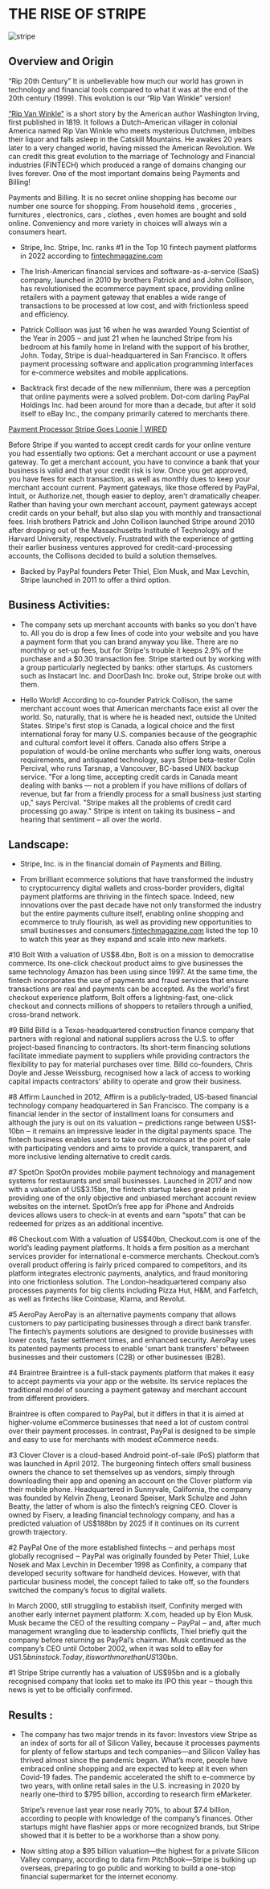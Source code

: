# THE RISE OF STRIPE

![stripe](Stripe-logo.png)

## Overview and Origin

“Rip 20th Century” 
It is unbelievable how much our world has grown in technology and financial tools compared to what it was at the end of the 20th century (1999). This evolution is our “Rip Van Winkle” version!

[“Rip Van Winkle"](https://en.wikipedia.org/wiki/Rip_Van_Winkle) is a short story by the American author Washington Irving, first published in 1819. It follows a Dutch-American villager in colonial America named Rip Van Winkle who meets mysterious Dutchmen, imbibes their liquor and falls asleep in the Catskill Mountains. He awakes 20 years later to a very changed world, having missed the American Revolution.
We can credit this great evolution to the marriage of Technology and Financial industries (FINTECH) which produced a range of domains changing our lives forever. One of the most important domains being Payments and Billing!

Payments and Billing. 
It is no secret online shopping has become our number one source for shopping. From household items , groceries , furnitures , electronics, cars , clothes , even homes are bought and sold online. Conveniency and more variety in choices will always win a consumers heart. 

* Stripe, Inc.
Stripe, Inc. ranks #1 in the Top 10 fintech payment platforms in 2022 according to [fintechmagazine.com](https://fintechmagazine.com/digital-payments/top-10-fintech-payment-platforms-to-watch-in-2022)

* The Irish-American financial services and software-as-a-service (SaaS) company, launched in 2010 by brothers Patrick and and John Collison, has revolutionised the ecommerce payment space, providing online retailers with a payment gateway that enables a wide range of transactions to be processed at low cost, and with frictionless speed and efficiency. 

* Patrick Collison was just 16 when he was awarded Young Scientist of the Year in 2005 ‒ and just 21 when he launched Stripe from his bedroom at his family home in Ireland with the support of his brother, John. Today, Stripe is dual-headquartered in San Francisco. It offers payment processing software and application programming interfaces for e-commerce websites and mobile applications. 

* Backtrack first decade of the new millennium, there was a perception that online payments were a solved problem. Dot-com darling PayPal Holdings Inc. had been around for more than a decade, but after it sold itself to eBay Inc., the company primarily catered to merchants there.

[Payment Processor Stripe Goes Loonie | WIRED](https://www.wired.com/2012/09/payment-processor-stripe-goes-to-canada/)

Before Stripe if you wanted to accept credit cards for your online venture you had essentially two options: Get a merchant account or use a payment gateway. To get a merchant account, you have to convince a bank that your business is valid and that your credit risk is low. Once you get approved, you have fees for each transaction, as well as monthly dues to keep your merchant account current. Payment gateways, like those offered by PayPal, Intuit, or Authorize.net, though easier to deploy, aren't dramatically cheaper. Rather than having your own merchant account, payment gateways accept credit cards on your behalf, but also slap you with monthly and transactional fees.
Irish brothers Patrick and John Collison launched Stripe around 2010 after dropping out of the Massachusetts Institute of Technology and Harvard University, respectively. Frustrated with the experience of getting their earlier business ventures approved for credit-card-processing accounts, the Collisons decided to build a solution themselves.

* Backed by PayPal founders Peter Thiel, Elon Musk, and Max Levchin, Stripe launched in 2011 to offer a third option. 

## Business Activities:

* The company sets up merchant accounts with banks so you don't have to. All you do is drop a few lines of code into your website and you have a payment form that you can brand anyway you like. There are no monthly or set-up fees, but for Stripe's trouble it keeps 2.9% of the purchase and a $0.30 transaction fee. Stripe started out by working with a group particularly neglected by banks: other startups. As customers such as Instacart Inc. and DoorDash Inc. broke out, Stripe broke out with them.

* Hello World!
According to co-founder Patrick Collison, the same merchant account woes that American merchants face exist all over the world. So, naturally, that is where he is headed next, outside the United States. Stripe's first stop is Canada, a logical choice and the first international foray for many U.S. companies because of the geographic and cultural comfort level it offers. Canada also offers Stripe a population of would-be online merchants who suffer long waits, onerous requirements, and antiquated technology, says Stripe beta-tester Colin Percival, who runs Tarsnap, a Vancouver, BC-based UNIX backup service. "For a long time, accepting credit cards in Canada meant dealing with banks — not a problem if you have millions of dollars of revenue, but far from a friendly process for a small business just starting up," says Percival. "Stripe makes all the problems of credit card processing go away."
Stripe is intent on taking its business – and hearing that sentiment – all over the world.

## Landscape:

* Stripe, Inc. is in the financial domain of Payments and Billing.

* From brilliant ecommerce solutions that have transformed the industry to cryptocurrency digital wallets and cross-border providers, digital payment platforms are thriving in the fintech space. Indeed, new innovations over the past decade have not only transformed the industry but the entire payments culture itself, enabling online shopping and ecommerce to truly flourish, as well as providing new opportunities to small businesses and consumers.[fintechmagazine.com](https://fintechmagazine.com/digital-payments/top-10-fintech-payment-platforms-to-watch-in-2022) listed the top 10 to watch this year as they expand and scale into new markets.

#10 Bolt
With a valuation of US$8.4bn, Bolt is on a mission to democratise commerce. Its one-click checkout product aims to give businesses the same technology Amazon has been using since 1997. At the same time, the fintech incorporates the use of payments and fraud services that ensure transactions are real and payments can be accepted. As the world's first checkout experience platform, Bolt offers a lightning-fast, one-click checkout and connects millions of shoppers to retailers through a unified, cross-brand network.

#9 Billd
Billd is a Texas-headquartered construction finance company that partners with regional and national suppliers across the U.S. to offer project-based financing to contractors. Its short-term financing solutions facilitate immediate payment to suppliers while providing contractors the flexibility to pay for material purchases over time. Billd co-founders, Chris Doyle and Jesse Weissburg, recognised how a lack of access to working capital impacts contractors’ ability to operate and grow their business.

#8 Affirm
Launched in 2012, Affirm is a publicly-traded, US-based financial technology company headquartered in San Francisco. The company is a financial lender in the sector of installment loans for consumers and although the jury is out on its valuation ‒ predictions range between US$1-10bn ‒ it remains an impressive leader in the digital payments space. The fintech business enables users to take out microloans at the point of sale with participating vendors and aims to provide a quick, transparent, and more inclusive lending alternative to credit cards.

#7 SpotOn
SpotOn provides mobile payment technology and management systems for restaurants and small businesses. Launched in 2017 and now with a valuation of US$3.15bn, the fintech startup takes great pride in providing one of the only objective and unbiased merchant account review websites on the internet. SpotOn’s free app for iPhone and Androids devices allows users to check-in at events and earn “spots” that can be redeemed for prizes as an additional incentive.

#6 Checkout.com
With a valuation of US$40bn, Checkout.com is one of the world’s leading payment platforms. It holds a firm position as a merchant services provider for international e-commerce merchants. Checkout.com’s overall product offering is fairly priced compared to competitors, and its platform integrates electronic payments, analytics, and fraud monitoring into one frictionless solution. The London-headquartered company also processes payments for big clients including Pizza Hut, H&M, and Farfetch, as well as fintechs like Coinbase, Klarna, and Revolut.

#5 AeroPay
AeroPay is an alternative payments company that allows customers to pay participating businesses through a direct bank transfer. The fintech’s payments solutions are designed to provide businesses with lower costs, faster settlement times, and enhanced security. AeroPay uses its patented payments process to enable 'smart bank transfers' between businesses and their customers (C2B) or other businesses (B2B).

#4 Braintree
Braintree is a full-stack payments platform that makes it easy to accept payments via your app or the website. Its service replaces the traditional model of sourcing a payment gateway and merchant account from different providers. 

Braintree is often compared to PayPal, but it differs in that it is aimed at higher-volume eCommerce businesses that need a lot of custom control over their payment processes. In contrast, PayPal is designed to be simple and easy to use for merchants with modest eCommerce needs.

#3 Clover
Clover is a cloud-based Android point-of-sale (PoS) platform that was launched in April 2012. The burgeoning fintech offers small business owners the chance to set themselves up as vendors, simply through downloading their app and opening an account on the Clover platform via their mobile phone. Headquartered in Sunnyvale, California, the company was founded by Kelvin Zheng, Leonard Speiser, Mark Schulze and John Beatty, the latter of whom is also the fintech’s reigning CEO. Clover is owned by Fiserv, a leading financial technology company, and has a predicted valuation of US$188bn by 2025 if it continues on its current growth trajectory.

#2 PayPal
One of the more established fintechs ‒ and perhaps most globally recognised ‒ PayPal was originally founded by Peter Thiel, Luke Nosek and Max Levchin in December 1998 as Confinity, a company that developed security software for handheld devices. However, with that particular business model, the concept failed to take off, so the founders switched the company’s focus to digital wallets.

In March 2000, still struggling to establish itself, Confinity merged with another early internet payment platform: X.com, headed up by Elon Musk. Musk became the CEO of the resulting company ‒ PayPal ‒ and, after much management wrangling due to leadership conflicts, Thiel briefly quit the company before returning as PayPal’s chairman. Musk continued as the company’s CEO until October 2002, when it was sold to eBay for US$1.5bn in stock. Today, it is worth more than US$130bn.

#1 Stripe
Stripe currently has a valuation of US$95bn and is a globally recognised company that looks set to make its IPO this year ‒ though this news is yet to be officially confirmed.

## Results :

* The company has two major trends in its favor: Investors view Stripe as an index of sorts for all of Silicon Valley, because it processes payments for plenty of fellow startups and tech companies—and Silicon Valley has thrived almost since the pandemic began. What’s more, people have embraced online shopping and are expected to keep at it even when Covid-19 fades. The pandemic accelerated the shift to e-commerce by two years, with online retail sales in the U.S. increasing in 2020 by nearly one-third to $795 billion, according to research firm eMarketer.

  Stripe’s revenue last year rose nearly 70%, to about $7.4 billion, according to people with knowledge of the company’s finances. Other startups might       have flashier apps or more recognized brands, but Stripe showed that it is better to be a workhorse than a show pony.

* Now sitting atop a $95 billion valuation—the highest for a private Silicon Valley company, according to data firm PitchBook—Stripe is bulking up overseas, preparing to go public and working to build a one-stop financial supermarket for the internet economy.


